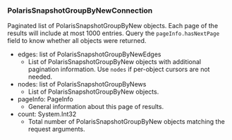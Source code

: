 ### PolarisSnapshotGroupByNewConnection
Paginated list of PolarisSnapshotGroupByNew objects. Each page of the results will include at most 1000 entries. Query the `pageInfo.hasNextPage` field to know whether all objects were returned.

- edges: list of PolarisSnapshotGroupByNewEdges
  - List of PolarisSnapshotGroupByNew objects with additional pagination information. Use `nodes` if per-object cursors are not needed.
- nodes: list of PolarisSnapshotGroupByNews
  - List of PolarisSnapshotGroupByNew objects.
- pageInfo: PageInfo
  - General information about this page of results.
- count: System.Int32
  - Total number of PolarisSnapshotGroupByNew objects matching the request arguments.
